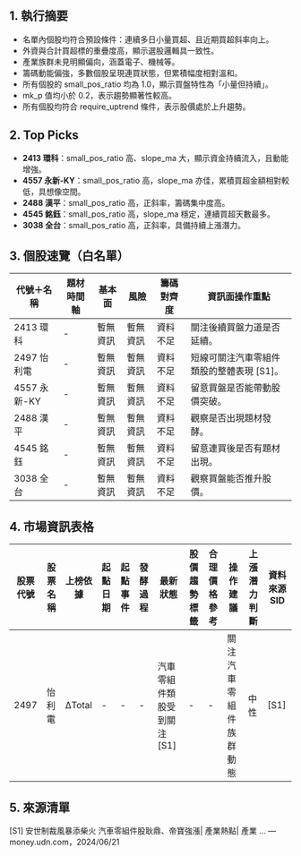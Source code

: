 ## 1. 執行摘要
- 名單內個股均符合預設條件：連續多日小量買超、且近期買超斜率向上。
- 外資與合計買超標的重疊度高，顯示選股邏輯具一致性。
- 產業族群未見明顯偏向，涵蓋電子、機械等。
- 籌碼動能偏強，多數個股呈現連買狀態，但累積幅度相對溫和。
- 所有個股的 small_pos_ratio 均為 1.0，顯示買盤特性為「小量但持續」。
- mk_p 值均小於 0.2，表示趨勢顯著性較高。
- 所有個股均符合 require_uptrend 條件，表示股價處於上升趨勢。

## 2. Top Picks
- **2413 環科**：small_pos_ratio 高、slope_ma 大，顯示資金持續流入，且動能增強。
- **4557 永新-KY**：small_pos_ratio 高，slope_ma 亦佳，累積買超金額相對較低，具想像空間。
- **2488 漢平**：small_pos_ratio 高，正斜率，籌碼集中度高。
- **4545 銘鈺**：small_pos_ratio 高，slope_ma 穩定，連續買超天數最多。
- **3038 全台**：small_pos_ratio 高，正斜率，具備持續上漲潛力。

## 3. 個股速覽（白名單）
| 代號＋名稱 | 題材時間軸 | 基本面 | 風險 | 籌碼對齊度 | 資訊面操作重點 |
|---------|------|---------|------|---------|---------|
| 2413 環科 |  - | 暫無資訊 | 暫無資訊 | 資料不足 | 關注後續買盤力道是否延續。 |
| 2497 怡利電 | - | 暫無資訊 | 暫無資訊 | 資料不足 | 短線可關注汽車零組件類股的整體表現 [S1]。 |
| 4557 永新-KY | - | 暫無資訊 | 暫無資訊 | 資料不足 | 留意買盤是否能帶動股價突破。 |
| 2488 漢平 | - | 暫無資訊 | 暫無資訊 | 資料不足 | 觀察是否出現題材發酵。 |
| 4545 銘鈺 | - | 暫無資訊 | 暫無資訊 | 資料不足 | 留意連買後是否有題材出現。 |
| 3038 全台 | - | 暫無資訊 | 暫無資訊 | 資料不足 |  觀察買盤能否推升股價。 |

## 4. 市場資訊表格
| 股票代號 | 股票名稱 | 上榜依據 | 起點日期 | 起點事件 | 發酵過程 | 最新狀態 | 股價趨勢標籤 | 合理價格參考 | 操作建議 | 上漲潛力判斷 | 資料來源SID |
|---|---|---|---|---|---|---|---|---|---|---|---|
| 2497 | 怡利電 | ΔTotal | - | - | - | 汽車零組件類股受到關注 [S1] | - | - | 關注汽車零組件族群動態 | 中性 | [S1] |

## 5. 來源清單
[S1] 安世制裁風暴添柴火 汽車零組件股耿鼎、帝寶強漲| 產業熱點| 產業 ... — money.udn.com，2024/06/21
